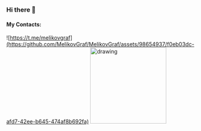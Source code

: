 ### Hi there 👋

#### My Contacts:
![https://t.me/melikovgraf](https://github.com/MelikovGraf/MelikovGraf/assets/98654937/f0eb03dc-afd7-42ee-b645-474af8b692fa)
<img src="[drawing.jpg](https://github.com/MelikovGraf/MelikovGraf/assets/98654937/f0eb03dc-afd7-42ee-b645-474af8b692fa)" alt="drawing" width="200"/>
<!--
**MelikovGraf/MelikovGraf** is a ✨ _special_ ✨ repository because its `README.md` (this file) appears on your GitHub profile.

Here are some ideas to get you started:

- 🔭 I’m currently working on ...
- 🌱 I’m currently learning ...
- 👯 I’m looking to collaborate on ...
- 🤔 I’m looking for help with ...
- 💬 Ask me about ...
- 📫 How to reach me: ...
- 😄 Pronouns: ...
- ⚡ Fun fact: ...
-->
